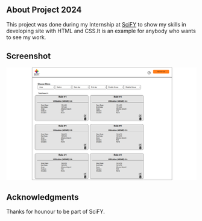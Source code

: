 ## About Project 2024 
This project was done during my Internship at [SciFY](https://scify.org/en/) to show my skills in developing site with HTML and CSS.It is an example for anybody who wants to see my work.
## Screenshot 
![Screenshot](/screenshot.png?raw=true)
## Acknowledgments
Thanks for hounour to be part of SciFY.
